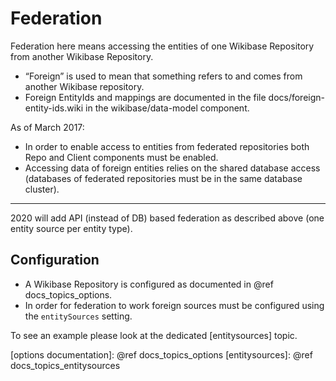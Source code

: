 # Federation

Federation here means accessing the entities of one Wikibase Repository from another Wikibase Repository.

* “Foreign” is used to mean that something refers to and comes from another Wikibase repository.
* Foreign EntityIds and mappings are documented in the file docs/foreign-entity-ids.wiki in the wikibase/data-model component.

As of March 2017:
 - In order to enable access to entities from federated repositories both Repo and Client components must be enabled.
 - Accessing data of foreign entities relies on the shared database access (databases of federated repositories must be in the same database cluster).

----

2020 will add API (instead of DB) based federation as described above (one entity source per entity type).

## Configuration

* A Wikibase Repository is configured as documented in @ref docs_topics_options.
* In order for federation to work foreign sources must be configured using the `entitySources` setting.

To see an example please look at the dedicated [entitysources] topic.

[options documentation]: @ref docs_topics_options
[entitysources]: @ref docs_topics_entitysources
